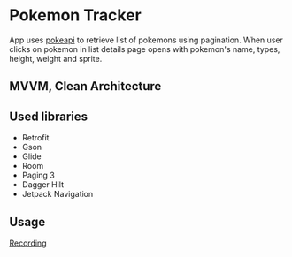 # Pokemon Tracker
App uses [pokeapi](https://pokeapi.co) to retrieve list of pokemons using pagination. When user clicks on pokemon in list details page opens with pokemon's name, types, height, weight and sprite.

## MVVM, Clean Architecture
## Used libraries
- Retrofit
- Gson
- Glide
- Room
- Paging 3
- Dagger Hilt
- Jetpack Navigation

## Usage
[Recording](./assets/recording.gif)
